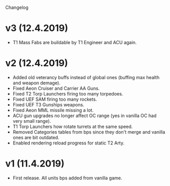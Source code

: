 Changelog

# v3 (12.4.2019)
- T1 Mass Fabs are buildable by T1 Engineer and ACU again.

# v2 (12.4.2019)
- Added old veterancy buffs instead of global ones (buffing max health and weapon demage).
- Fixed Aeon Cruiser and Carrier AA Guns.
- Fixed T2 Torp Launchers firing too many torpedoes.
- Fixed UEF SAM firing too many rockets.
- Fixed UEF T3 Gunships weapons.
- Fixed Aeon MML missile missing a lot.
- ACU gun upgrades no longer affect OC range (yes in vanilla OC had very small range).
- T1 Torp Launchers how rotate turrets at the same speed.
- Removed Categories tables from bps since they don't merge and vanilla ones are bit outdated.
- Enabled rendering reload progress for static T2 Arty.

# v1 (11.4.2019)
- First release. All units bps added from vanilla game.